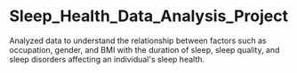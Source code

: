 # Sleep_Health_Data_Analysis_Project
Analyzed data to understand the relationship between factors such as occupation, gender, and BMI with the duration of sleep, sleep quality, and sleep disorders affecting an individual's sleep health.
